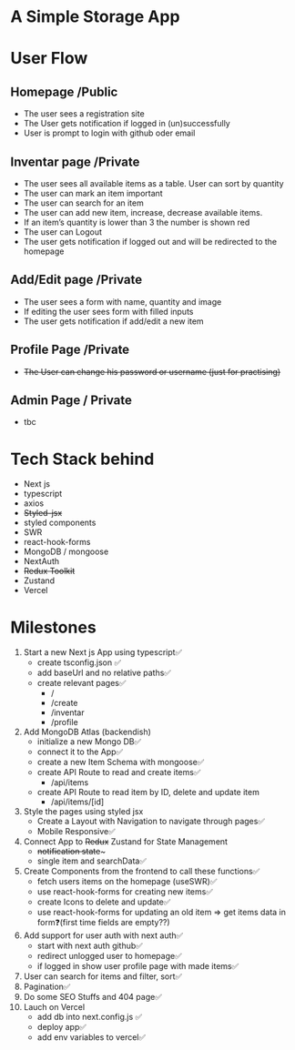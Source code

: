 # A Simple Storage App

# User Flow

## Homepage /Public

- The user sees a registration site
- The User gets notification if logged in (un)successfully
- User is prompt to login with github oder email

## Inventar page /Private

- The user sees all available items as a table. User can sort by quantity
- The user can mark an item important
- The user can search for an item
- The user can add new item, increase, decrease available items.
- If an item’s quantity is lower than 3 the number is shown red
- The user can Logout
- The user gets notification if logged out and will be redirected to the homepage

## Add/Edit page /Private

- The user sees a form with name, quantity and image
- If editing the user sees form with filled inputs
- The user gets notification if add/edit a new item

## Profile Page /Private

- ~~The User can change his password or username (just for practising)~~

## Admin Page / Private

- tbc

# Tech Stack behind

- Next js
- typescript
- axios
- ~~Styled-jsx~~
- styled components
- SWR
- react-hook-forms
- MongoDB / mongoose
- NextAuth
- ~~Redux Toolkit~~
- Zustand
- Vercel

# Milestones

1. Start a new Next js App using typescript✅
   - create tsconfig.json ✅
   - add baseUrl and no relative paths✅
   - create relevant pages✅
     - /
     - /create
     - /inventar
     - /profile
2. Add MongoDB Atlas (backendish)
   - initialize a new Mongo DB✅
   - connect it to the App✅
   - create a new Item Schema with mongoose✅
   - create API Route to read and create items✅
     - /api/items
   - create API Route to read item by ID, delete and update item
     - /api/items/[id]
3. Style the pages using styled jsx
   - Create a Layout with Navigation to navigate through pages✅
   - Mobile Responsive✅
4. Connect App to ~~Redux~~ Zustand for State Management
   - ~~notification state~~~
   - single item and searchData✅
5. Create Components from the frontend to call these functions✅
   - fetch users items on the homepage (useSWR)✅
   - use react-hook-forms for creating new items✅
   - create Icons to delete and update✅
   - use react-hook-forms for updating an old item => get items data in form❓(first time fields are empty??)
6. Add support for user auth with next auth✅
   - start with next auth github✅
   - redirect unlogged user to homepage✅
   - if logged in show user profile page with made items✅
7. User can search for items and filter, sort✅
8. Pagination✅
9. Do some SEO Stuffs and 404 page✅
10. Lauch on Vercel
    - add db into next.config.js ✅
    - deploy app✅
    - add env variables to vercel✅
